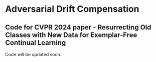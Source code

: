 # Adversarial Drift Compensation
## Code for CVPR 2024 paper - Resurrecting Old Classes with New Data for Exemplar-Free Continual Learning

Code will be updated soon.
